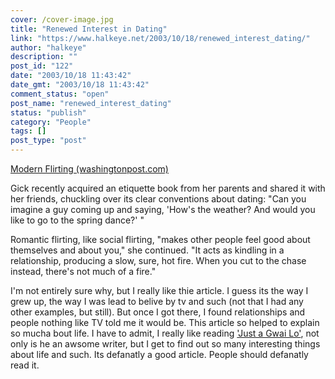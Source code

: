 ```yaml
---
cover: /cover-image.jpg
title: "Renewed Interest in Dating"
link: "https://www.halkeye.net/2003/10/18/renewed_interest_dating/"
author: "halkeye"
description: ""
post_id: "122"
date: "2003/10/18 11:43:42"
date_gmt: "2003/10/18 11:43:42"
comment_status: "open"
post_name: "renewed_interest_dating"
status: "publish"
category: "People"
tags: []
post_type: "post"
---
```


[Modern Flirting (washingtonpost.com)](http://www.washingtonpost.com/ac2/wp-dyn/A32799-2003Oct15)

Gick recently acquired an etiquette book from her parents and shared it with her friends, chuckling over its clear conventions about dating: "Can you imagine a guy coming up and saying, 'How's the weather? And would you like to go to the spring dance?' "

Romantic flirting, like social flirting, "makes other people feel good about themselves and about you," she continued. "It acts as kindling in a relationship, producing a slow, sure, hot fire. When you cut to the chase instead, there's not much of a fire."

I'm not entirely sure why, but I really like thie article. I guess its the way I grew up, the way I was lead to belive by tv and such (not that I had any other examples, but still). But once I got there, I found relationships and people nothing like TV told me it would be. This article so helped to explain so mucha bout life. I have to admit, I really like reading ['Just a Gwai Lo'](http://www.justagwailo.com/), not only is he an awsome writer, but I get to find out so many interesting things about life and such. Its defanatly a good article. People should defanatly read it.
